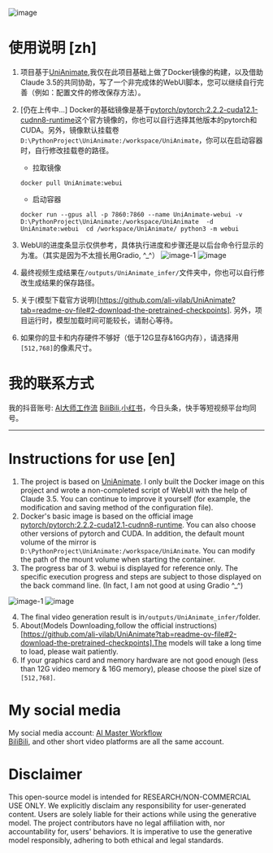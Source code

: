 ![image](https://github.com/Pythonpa/UniAnimate-GradioUI/assets/16030016/57c9abc6-162d-4e79-8c82-381342869fbf)
# 使用说明 [zh]
1. 项目基于[UniAnimate](https://github.com/ali-vilab/UniAnimate),我仅在此项目基础上做了Docker镜像的构建，以及借助Claude 3.5的共同协助，写了一个非完成体的WebUI脚本，您可以继续自行完善（例如：配置文件的修改保存方法）。
2. [仍在上传中...] Docker的基础镜像是基于[pytorch/pytorch:2.2.2-cuda12.1-cudnn8-runtime](https://hub.docker.com/layers/pytorch/pytorch/2.2.2-cuda12.1-cudnn8-runtime/images/sha256-923f687790bec78081c357e71dcd5dcef80b0cc00f6c34484902a5e83362c854?context=explore)这个官方镜像的，你也可以自行选择其他版本的pytorch和CUDA。另外，镜像默认挂载卷`D:\PythonProject\UniAnimate:/workspace/UniAnimate`，你可以在启动容器时，自行修改挂载卷的路径。
    - 拉取镜像
    ```shell
    docker pull UniAnimate:webui
    ```
    
    - 启动容器
    ```shell
    docker run --gpus all -p 7860:7860 --name UniAnimate-webui -v D:\PythonProject\UniAnimate:/workspace/UniAnimate  -d UniAnimate:webui  cd /workspace/UniAnimate/ python3 -m webui

    ```
    
4. WebUI的进度条显示仅供参考，具体执行进度和步骤还是以后台命令行显示的为准。（其实是因为不太擅长用Gradio, ^_^）
![image-1](https://github.com/Pythonpa/UniAnimate-GradioUI/assets/16030016/16b7a35a-b27a-4a04-83d3-e845c5d35a85)
![image](https://github.com/Pythonpa/UniAnimate-GradioUI/assets/16030016/c0da755d-1cfa-434c-b45e-001d2cbb3af7)


5. 最终视频生成结果在`/outputs/UniAnimate_infer/`文件夹中，你也可以自行修改生成结果的保存路径。
6. 关于(模型下载官方说明)[https://github.com/ali-vilab/UniAnimate?tab=readme-ov-file#2-download-the-pretrained-checkpoints].
   另外，项目运行时，模型加载时间可能较长，请耐心等待。
8. 如果你的显卡和内存硬件不够好（低于12G显存&16G内存），请选择用`[512,768]`的像素尺寸。
# 我的联系方式
我的抖音账号: [AI大师工作流](https://www.douyin.com/user/MS4wLjABAAAAviq9ixG7tShWv_AJNEvCqlwZXd8YRTyCygSNpZ7J0aQ)
[BiliBili](https://space.bilibili.com/10389026),[小红书](https://www.xiaohongshu.com/user/profile/6358ac17000000001802adac)，今日头条，快手等短视频平台均同号。

****************************

# Instructions for use [en]
1. The project is based on [UniAnimate](https://github.com/ali-vilab/UniAnimate). I only built the Docker image on this project and wrote a non-completed script of WebUI with the help of Claude 3.5. You can continue to improve it yourself (for example, the modification and saving method of the configuration file).
2. Docker's basic image is based on the official image [pytorch/pytorch:2.2.2-cuda12.1-cudnn8-runtime](https://hub.docker.com/layers/pytorch/pytorch/2.2.2-cuda12.1-cudnn8-runtime/images/sha256-923f687790bec78081c357e71dcd5dcef80b0cc00f6c34484902a5e83362c854?context=explore). You can also choose other versions of pytorch and CUDA. In addition, the default mount volume of the mirror is `D:\PythonProject\UniAnimate:/workspace/UniAnimate`. You can modify the path of the mount volume when starting the container.
3. The progress bar of 3. webui is displayed for reference only. The specific execution progress and steps are subject to those displayed on the back command line. (In fact, I am not good at using Gradio ^_^)

![image-1](https://github.com/Pythonpa/UniAnimate-GradioUI/assets/16030016/16b7a35a-b27a-4a04-83d3-e845c5d35a85)
![image](https://github.com/Pythonpa/UniAnimate-GradioUI/assets/16030016/c0da755d-1cfa-434c-b45e-001d2cbb3af7)

4. The final video generation result is in`/outputs/UniAnimate_infer/`folder.
5. About(Models Downloading,follow the official instructions)[https://github.com/ali-vilab/UniAnimate?tab=readme-ov-file#2-download-the-pretrained-checkpoints].The models will take a long time to load, please wait patiently.
6. If your graphics card and memory hardware are not good enough (less than 12G video memory & 16G memory), please choose the pixel size of `[512,768]`.
# My social media
My social media account: [AI Master Workflow](https://www.douyin.com/user/MS4wLjABAAAAviq9ixG7tShWv_AJNEvCqlwZXd8YRTyCygSNpZ7J0aQ)  
[BiliBili](https://space.bilibili.com/10389026), and other short video platforms are all the same account.


# Disclaimer
This open-source model is intended for RESEARCH/NON-COMMERCIAL USE ONLY. We explicitly disclaim any responsibility for user-generated content. Users are solely liable for their actions while using the generative model. The project contributors have no legal affiliation with, nor accountability for, users' behaviors. It is imperative to use the generative model responsibly, adhering to both ethical and legal standards.

